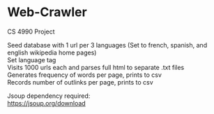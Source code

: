 # Web-Crawler
CS 4990 Project

Seed database with 1 url per 3 languages (Set to french, spanish, and english wikipedia home pages)<br />
Set language tag <br />
Visits 1000 urls each and parses full html to separate .txt files<br />
Generates frequency of words per page, prints to csv <br />
Records number of outlinks per page, prints to csv<br />


Jsoup dependency required: <br />
https://jsoup.org/download
